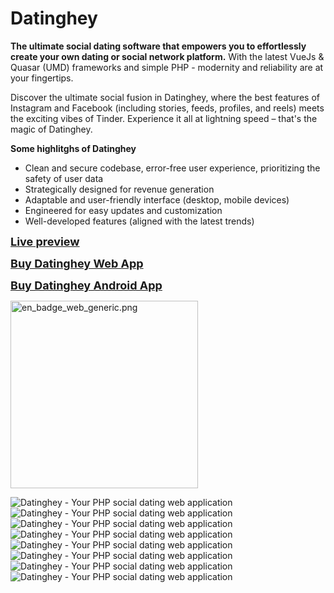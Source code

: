 # Datinghey
<p><strong>The ultimate social dating software that empowers you to effortlessly create your own dating or social network platform.</strong> With the latest VueJs & Quasar (UMD) frameworks and simple PHP -&nbsp;modernity and reliability are at your fingertips.
</p>
<p>Discover the ultimate social fusion in Datinghey, where the best features of Instagram and Facebook&nbsp;(including stories, feeds, profiles, and reels)&nbsp;meets the exciting vibes of Tinder. Experience it all at lightning speed – that's the magic of Datinghey.</p>

<p><strong>Some highlitghs of Datinghey</strong><br></p>

<ul><li>Clean and secure codebase,&nbsp;error-free user experience, prioritizing the safety of user data</li><li>Strategically designed for revenue generation</li><li>Adaptable and user-friendly interface (desktop, mobile devices)</li><li>Engineered for easy updates and customization</li><li>Well-developed features (aligned&nbsp;with the latest trends)</li></ul>
<p><a style="font-size:18px;" href="https://datinghey.com"><strong>Live preview</strong></a></p>
<p><a style="font-size:18px;" href="https://www.codester.com/items/44343/datinghey-the-ultimate-php-dating-platform"><strong>Buy Datinghey Web App</strong></a></p>
<p><a style="font-size:18px;" href="https://www.codester.com/items/44442/datinghey-webview-dating-platform-on-android"><strong>Buy Datinghey Android App</strong></a></p>

<p><a href="https://play.google.com/store/apps/details?id=webviewgold.datingheyproject"><img style="width:300px;" src="https://play.google.com/intl/en_us/badges/static/images/badges/en_badge_web_generic.png" alt="en_badge_web_generic.png"></a></p>

<p><img alt="Datinghey - Your PHP social dating web application" src="https://datinghey.com/dhpreview/1.jpg"><img alt="Datinghey - Your PHP social dating web application" src="https://datinghey.com/dhpreview/2.jpg"><img alt="Datinghey - Your PHP social dating web application" src="https://datinghey.com/dhpreview/3.jpg"><img alt="Datinghey - Your PHP social dating web application" src="https://datinghey.com/dhpreview/4.jpg"><img alt="Datinghey - Your PHP social dating web application" src="https://datinghey.com/dhpreview/5.jpg"><img alt="Datinghey - Your PHP social dating web application" src="https://datinghey.com/dhpreview/6.jpg"><img alt="Datinghey - Your PHP social dating web application" src="https://datinghey.com/dhpreview/7.jpg"><img alt="Datinghey - Your PHP social dating web application" src="https://datinghey.com/dhpreview/8.jpg"></p>
